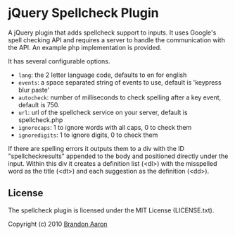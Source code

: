 # jQuery Spellcheck Plugin

A jQuery plugin that adds spellcheck support to inputs. It uses Google's spell checking API and requires a server to handle the communication with the API. An example php implementation is provided.

It has several configurable options.
 
* `lang`: the 2 letter language code, defaults to en for english
* `events`: a space separated string of events to use, default is 'keypress blur paste'
* `autocheck`: number of milliseconds to check spelling after a key event, default is 750.
* `url`: url of the spellcheck service on your server, default is spellcheck.php
* `ignorecaps`: 1 to ignore words with all caps, 0 to check them
* `ignoredigits`: 1 to ignore digits, 0 to check them

If there are spelling errors it outputs them to a div with the ID "spellcheckresults" appended to the body and positioned directly under the input. Within this div it creates a definition list (&lt;dl&gt;) with the misspelled word as the title (&lt;dt&gt;) and each suggestion as the definition (&lt;dd&gt;).

## License

The spellcheck plugin is licensed under the MIT License (LICENSE.txt).

Copyright (c) 2010 [Brandon Aaron](http://brandonaaron.net)